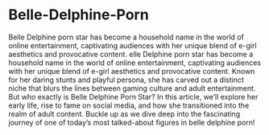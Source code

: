 # Belle-Delphine-Porn
Belle Delphine porn star has become a household name in the world of online entertainment, captivating audiences with her unique blend of e-girl aesthetics and provocative content.
elle Delphine porn star has become a household name in the world of online entertainment, captivating audiences with her unique blend of e-girl aesthetics and provocative content. Known for her daring stunts and playful persona, she has carved out a distinct niche that blurs the lines between gaming culture and adult entertainment. But who exactly is Belle Delphine Porn Star? In this article, we’ll explore her early life, rise to fame on social media, and how she transitioned into the realm of adult content. Buckle up as we dive deep into the fascinating journey of one of today’s most talked-about figures in belle delphine porn!
